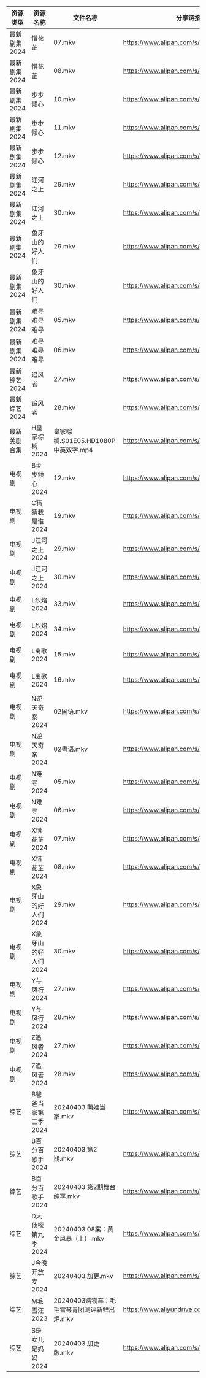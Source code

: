 | 资源类型     | 资源名称         | 文件名称                         | 分享链接                                      | 更新时间                |
| -------- | ------------ | ---------------------------- | ----------------------------------------- | ------------------- |
| 最新剧集2024 | 惜花芷          | 07.mkv                       | https://www.alipan.com/s/3iCBsP9XQUh      | 2024-04-03 18:24:13 |
| 最新剧集2024 | 惜花芷          | 08.mkv                       | https://www.alipan.com/s/3iCBsP9XQUh      | 2024-04-03 18:24:13 |
| 最新剧集2024 | 步步倾心         | 10.mkv                       | https://www.alipan.com/s/9L5oLMhutAw      | 2024-04-03 18:40:12 |
| 最新剧集2024 | 步步倾心         | 11.mkv                       | https://www.alipan.com/s/9L5oLMhutAw      | 2024-04-03 18:40:12 |
| 最新剧集2024 | 步步倾心         | 12.mkv                       | https://www.alipan.com/s/9L5oLMhutAw      | 2024-04-03 18:40:12 |
| 最新剧集2024 | 江河之上         | 29.mkv                       | https://www.alipan.com/s/ePFwZQYKYpS      | 2024-04-03 14:07:36 |
| 最新剧集2024 | 江河之上         | 30.mkv                       | https://www.alipan.com/s/ePFwZQYKYpS      | 2024-04-03 14:07:36 |
| 最新剧集2024 | 象牙山的好人们      | 29.mkv                       | https://www.alipan.com/s/rUn9XHEFF7a      | 2024-04-03 14:07:42 |
| 最新剧集2024 | 象牙山的好人们      | 30.mkv                       | https://www.alipan.com/s/rUn9XHEFF7a      | 2024-04-03 14:07:41 |
| 最新剧集2024 | 难寻难寻难寻       | 05.mkv                       | https://www.alipan.com/s/avcN7cRdJKU      | 2024-04-03 18:22:07 |
| 最新剧集2024 | 难寻难寻难寻       | 06.mkv                       | https://www.alipan.com/s/avcN7cRdJKU      | 2024-04-03 18:22:06 |
| 最新综艺2024 | 追风者          | 27.mkv                       | https://www.alipan.com/s/feF1C7yCtvC      | 2024-04-03 14:07:44 |
| 最新综艺2024 | 追风者          | 28.mkv                       | https://www.alipan.com/s/feF1C7yCtvC      | 2024-04-03 14:07:44 |
| 最新美剧合集   | H皇家棕榈2024    | 皇家棕榈.S01E05.HD1080P.中英双字.mp4 | https://www.alipan.com/s/MahviajN4kA      | 2024-04-03 14:05:18 |
| 电视剧      | B步步倾心2024    | 12.mkv                       | https://www.alipan.com/s/PQr6VqXP1pv      | 2024-04-03 14:05:06 |
| 电视剧      | C猜猜我是谁2024   | 19.mkv                       | https://www.alipan.com/s/WJkJ2yyqWfq      | 2024-04-03 14:05:09 |
| 电视剧      | J江河之上2024    | 29.mkv                       | https://www.alipan.com/s/2YtTB9KoNWf      | 2024-04-03 08:14:20 |
| 电视剧      | J江河之上2024    | 30.mkv                       | https://www.alipan.com/s/2YtTB9KoNWf      | 2024-04-03 08:14:20 |
| 电视剧      | L烈焰2024      | 33.mkv                       | https://www.alipan.com/s/rBU27XRnZH1      | 2024-04-03 08:14:23 |
| 电视剧      | L烈焰2024      | 34.mkv                       | https://www.alipan.com/s/rBU27XRnZH1      | 2024-04-03 08:14:22 |
| 电视剧      | L离歌2024      | 15.mkv                       | https://www.alipan.com/s/Xsv9y886bC2      | 2024-04-03 14:05:33 |
| 电视剧      | L离歌2024      | 16.mkv                       | https://www.alipan.com/s/Xsv9y886bC2      | 2024-04-03 14:05:33 |
| 电视剧      | N逆天奇案2024    | 02国语.mkv                     | https://www.alipan.com/s/mJMFp4HEXy4      | 2024-04-03 08:14:28 |
| 电视剧      | N逆天奇案2024    | 02粤语.mkv                     | https://www.alipan.com/s/mJMFp4HEXy4      | 2024-04-03 08:14:28 |
| 电视剧      | N难寻2024      | 05.mkv                       | https://www.alipan.com/s/LpkZvEaQ2AH      | 2024-04-03 14:05:41 |
| 电视剧      | N难寻2024      | 06.mkv                       | https://www.alipan.com/s/LpkZvEaQ2AH      | 2024-04-03 14:05:41 |
| 电视剧      | X惜花芷2024     | 07.mkv                       | https://www.alipan.com/s/J7zmSZZvrmn      | 2024-04-03 14:05:52 |
| 电视剧      | X惜花芷2024     | 08.mkv                       | https://www.alipan.com/s/J7zmSZZvrmn      | 2024-04-03 14:05:52 |
| 电视剧      | X象牙山的好人们2024 | 29.mkv                       | https://www.alipan.com/s/fc7KZReiCHC      | 2024-04-03 14:05:55 |
| 电视剧      | X象牙山的好人们2024 | 30.mkv                       | https://www.alipan.com/s/fc7KZReiCHC      | 2024-04-03 14:05:55 |
| 电视剧      | Y与凤行2024     | 27.mkv                       | https://www.alipan.com/s/zfjPRF27XXh      | 2024-04-03 08:14:49 |
| 电视剧      | Y与凤行2024     | 28.mkv                       | https://www.alipan.com/s/zfjPRF27XXh      | 2024-04-03 08:14:49 |
| 电视剧      | Z追风者2024     | 27.mkv                       | https://www.alipan.com/s/5WiMcYBHLCM      | 2024-04-03 08:14:56 |
| 电视剧      | Z追风者2024     | 28.mkv                       | https://www.alipan.com/s/5WiMcYBHLCM      | 2024-04-03 08:14:56 |
| 综艺       | B爸爸当家第三季2024 | 20240403.萌娃当家.mkv            | https://www.alipan.com/s/CZcWZGAe35k      | 2024-04-03 14:06:31 |
| 综艺       | B百分百歌手2024   | 20240403.第2期.mkv             | https://www.alipan.com/s/Mx8hzxySwye      | 2024-04-03 14:06:36 |
| 综艺       | B百分百歌手2024   | 20240403.第2期舞台纯享.mkv         | https://www.alipan.com/s/Mx8hzxySwye      | 2024-04-03 14:06:36 |
| 综艺       | D大侦探第九季2024  | 20240403.08案：黄金风暴（上）.mkv     | https://www.alipan.com/s/D2ZWBwPxiYi      | 2024-04-03 14:06:46 |
| 综艺       | J今晚开放麦2024   | 20240403.加更.mkv              | https://www.alipan.com/s/9pNGMtWEhLU      | 2024-04-03 14:06:55 |
| 综艺       | M毛雪汪2023     | 20240403购物车：毛毛雪琴青团测评新鲜出炉.mkv | https://www.aliyundrive.com/s/asPqfgPRqAg | 2024-04-03 14:07:01 |
| 综艺       | S是女儿是妈妈2024  | 20240403 加更版.mkv             | https://www.alipan.com/s/GGFq6YSak3R      | 2024-04-03 14:07:11 |
